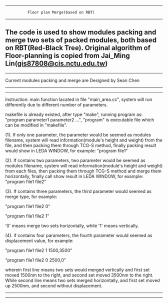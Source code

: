 ---------------------------------------------------------

		      Floor plan Merge(based on RBT)
---------------------------------------------------------

The code is used to show modules packing and merge two sets of packed modules, both based on RBT(Red-Black Tree).
Original algorithm of Floor-planning is copied from Jai_Ming Lin(gis87808@cis.nctu.edu.tw)
------------------------------------------------------------------------
------------------------------------------------------------------------

Current modules packing and merge are
Designed by
Sean Chen 

-------------------------------------------------------------------------
-------------------------------------------------------------------------

Instruction:
  main function lacated in file "main_area.cc", system will run differently due to different number of parameters.
  
 
makefile is already existed, after type "make", running program as:
"program parameter1 parameter2 ...", "program" is executable file which 
can be modified in "makefile".
 
(1). If only one parameter, the parameter would be seemed as modules filename, system will read information(module's height and weight) from the file, and then packing them through TCG-S method, finally  packing result would show in LEDA WINDOW, for example:
 "program file1"  
  

(2). If contains two parameters, two parameter would be seemed as modules filename, system will read information(module's height and weight) from each files, then packing them through TCG-S method and merge them horizontally, finally call show result in LEDA WINDOW, for example:
 "program file1 file2"
  
 

(3). If contains three parameters, the third parameter would seemed as merge type, for example: 
     
 "program file1 file2 0"
      
 "program file1 file2 1"
  
'0' means merge two sets horizontally, while '1' means vertically.
  
  

(4). if contains four parameters, the fourth parameter would seemed as displacement value, for example:
     
 "program file1 file2 1 1500,3500"
      
 "program file1 file2 0 2500,0"
  
wherein first line means two sets would merged vertically and first set moved 1500nm to the right, and second set moved 3500nm to the right.
  While second line means two sets merged horizontally, and first set moved up 2500nm, and second without displacement.

-------------------------------------------------------------------
-------------------------------------------------------------------
